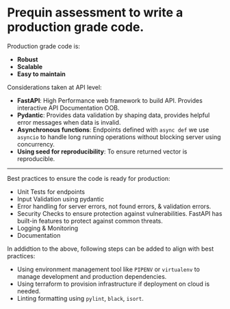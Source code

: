 # Prequin assessment to write a production grade code.

Production grade code is:

- **Robust**
- **Scalable**
- **Easy to maintain**

Considerations taken at API level:
    
- **FastAPI**: High Performance web framework to build API. Provides interactive API Documentation OOB.
- **Pydantic**: Provides data validation by shaping data, provides helpful error messages when data is invalid.
- **Asynchronous functions**: Endpoints defined with `async def` we use `asyncio` to handle long running operations without blocking server using concurrency.
- **Using seed for reproducibility**: To ensure returned vector is reproducible.

---

Best practices to ensure the code is ready for production:

- Unit Tests for endpoints
- Input Validation using pydantic
- Error handling for server errors, not found errors, & validation errors.
- Security Checks to ensure protection against vulnerabilities. FastAPI has built-in features to protect against common threats.
- Logging & Monitoring
- Documentation

In addidtion to the above, following steps can be added to align with best practices:
- Using environment management tool like `PIPENV` or `virtualenv` to manage development and production dependencies.
- Using terraform to provision infrastructure if deployment on cloud is needed.
- Linting formatting using `pylint`, `black`, `isort`.